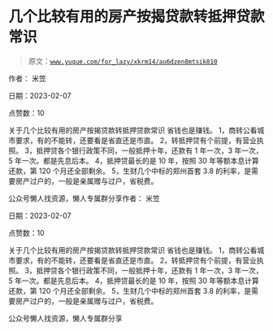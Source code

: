 # 几个比较有用的房产按揭贷款转抵押贷款常识

> 原文：[`www.yuque.com/for_lazy/xkrm14/au6dzen8mtsik810`](https://www.yuque.com/for_lazy/xkrm14/au6dzen8mtsik810)

作者： 米笠

日期：2023-02-07

点赞数：10

关于几个比较有用的房产按揭贷款转抵押贷款常识 省钱也是赚钱。 1，商转公看城市要求，有的不能转，还要看是省直还是市直。 2，转抵押贷有个前提，有营业执照。 3，抵押贷各个银行政策不同，一般抵押十年，还款有 1 年一次，3 年一次，5 年一次。都是先息后本。 4，抵押贷最长的是 10 年，按照 30 年等额本息计算还款，第 120 个月还全部剩余。 5，生财几个中标的郑州首套 3.8 的利率，是需要房产过户的，一般是亲属赠与过户，省税费。

公众号懒人找资源，懒人专属群分享作者： 米笠

日期：2023-02-07

点赞数：10

关于几个比较有用的房产按揭贷款转抵押贷款常识 省钱也是赚钱。 1，商转公看城市要求，有的不能转，还要看是省直还是市直。 2，转抵押贷有个前提，有营业执照。 3，抵押贷各个银行政策不同，一般抵押十年，还款有 1 年一次，3 年一次，5 年一次。都是先息后本。 4，抵押贷最长的是 10 年，按照 30 年等额本息计算还款，第 120 个月还全部剩余。 5，生财几个中标的郑州首套 3.8 的利率，是需要房产过户的，一般是亲属赠与过户，省税费。

公众号懒人找资源，懒人专属群分享

